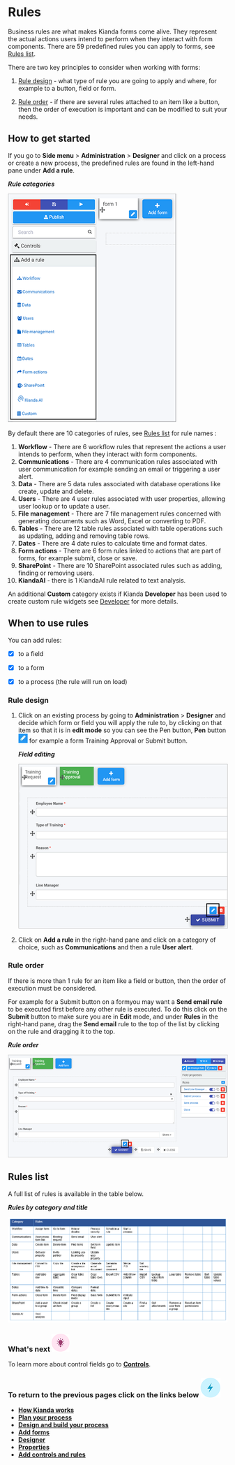 # Rules #

Business rules are what makes Kianda forms come alive. They represent the actual actions users intend to perform when they interact with form components. There are 59 predefined rules you can apply to forms, see [Rules list](#rules-list).

There are two key principles to consider when working with forms:

1. [Rule design](#rule-design) - what type of rule you are going to apply and where, for example to a button, field or form.

2. [Rule order](#rule-order) - if there are several rules attached to an item like a button, then the order of execution is important and can be modified to suit your needs.

   

## How to get started ##

If you go to **Side menu** > **Administration** > **Designer** and click on a process or create a new process, the predefined rules are found in the left-hand pane under **Add a rule**.

***Rule categories***

![Rules list](images/ruleslist80.png)

By default there are 10 categories of rules, see [Rules list](#rules-list) for rule names :

1. **Workflow** - There are 6 workflow rules that represent the actions a user intends to perform, when they interact with form components. 
2. **Communications** - There are 4 communication rules associated with user communication for example sending an email or triggering a user alert. 
3. **Data** - There are 5 data rules associated with database operations like create, update and delete. 
4. **Users** - There are 4 user rules associated with user properties, allowing user lookup or to update a user. 
5. **File management** - There are 7 file management rules concerned with generating documents such as Word, Excel or converting to PDF. 
6. **Tables** - There are 12 table rules associated with table operations such as updating, adding and removing table rows. 
7. **Dates** - There are 4 date rules to calculate time and format dates.
8. **Form actions** - There are 6 form rules linked to actions that are part of forms, for example submit, close or save.
9. **SharePoint** - There are 10 SharePoint associated rules such as adding, finding or removing users. 
10. **KiandaAI** - there is 1 KiandaAI rule related to text analysis.

An additional  **Custom** category exists if Kianda **Developer** has been used to create custom rule widgets  see [Developer](getting-started/low_code.md#how-to-get-started-with-developer) for more details. 



## When to use rules

You can add rules:

- [x] to a field
- [x] to a form 
- [x] to a process (the rule will run on load)



### Rule design ###

1. Click on an existing process by going to **Administration** > **Designer** and decide which form or field you will apply the rule to, by clicking on that item so that it is in **edit mode** so you can see the Pen button,  **Pen** button ![Pen button](images/penicon.png) for example a form Training Approval or Submit button.

   ***Field editing***

   ![Edit mode for forms and fields](images/submitedit.png)

2. Click on **Add a rule** in the right-hand pane and click on a category of choice, such as **Communications** and then a rule **User alert**.

 



### Rule order ###

If there is more than 1 rule for an item like a field or button, then the order of execution must be considered. 

For example for a Submit button on a formyou may want a **Send email rule** to be executed first before any other rule is executed. To do this click on the **Submit** button to make sure you are in **Edit** mode, and under **Rules** in the right-hand pane,  drag the **Send email** rule to the top of the list by clicking on the rule and dragging it to the top.

***Rule order***

![Rule order](images/ruleorder.png)



## Rules list ##

A full list of rules is available in the table below.

***Rules by category and title***

![Rules list](images/rulestable_orig.png)



### What's next  ![Idea icon](images/18.png) ###

To learn more about control fields go to [**Controls**](getting-started/controls.md). 



### **To return to the previous pages click on the links below**  ![Idea icon](images/10.png) 

- [**How Kianda works**](getting-started/how_kianda_works.md)
- [**Plan your process**](getting-started/plan_process.md) 
- [**Design and build your process**](getting-started/design_process.md) 
- [**Add forms**](getting-started/create_form.md)
- [**Designer**](getting-started/designer.md)
- [**Properties**](getting-started/properties.md)
- **[Add controls and rules](getting-started/add_form_elements.md)**

  

  